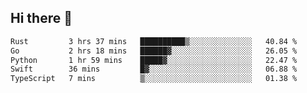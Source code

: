 ## Hi there 👋

<!--
**whirlun/whirlun** is a ✨ _special_ ✨ repository because its `README.md` (this file) appears on your GitHub profile.

Here are some ideas to get you started:

- 🔭 I’m currently working on ...
- 🌱 I’m currently learning ...
- 👯 I’m looking to collaborate on ...
- 🤔 I’m looking for help with ...
- 💬 Ask me about ...
- 📫 How to reach me: ...
- 😄 Pronouns: ...
- ⚡ Fun fact: ...
-->
<!--START_SECTION:waka-->

```txt
Rust         3 hrs 37 mins   ██████████▒░░░░░░░░░░░░░░   40.84 %
Go           2 hrs 18 mins   ██████▓░░░░░░░░░░░░░░░░░░   26.05 %
Python       1 hr 59 mins    █████▓░░░░░░░░░░░░░░░░░░░   22.47 %
Swift        36 mins         █▓░░░░░░░░░░░░░░░░░░░░░░░   06.88 %
TypeScript   7 mins          ▒░░░░░░░░░░░░░░░░░░░░░░░░   01.38 %
```

<!--END_SECTION:waka-->
